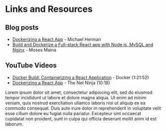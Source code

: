 # Links and Resources

## Blog posts

- [Dockerizing a React App](https://mherman.org/blog/dockerizing-a-react-app/) - Michael Herman
- [Build and Dockerize a Full-stack React app with Node.js, MySQL and Nginx](https://www.section.io/engineering-education/build-and-dockerize-a-full-stack-react-app-with-nodejs-and-nginx/) - Moses Maina

## YouTube Videos
- [Docker Build: Containerizing a React Application](https://www.youtube.com/watch?v=8VHheCkw-7k) - Docker (1:21:52)
- [Dockerizing a React App](https://www.youtube.com/watch?v=QePBbG5MoKk) - The Net Ninja (10:18)

Lorem ipsum dolor sit amet, consectetur adipiscing elit, sed do eiusmod tempor incididunt ut labore et dolore magna aliqua. Ut enim ad minim veniam, quis nostrud exercitation ullamco laboris nisi ut aliquip ex ea commodo consequat. Duis aute irure dolor in reprehenderit in voluptate velit esse cillum dolore eu fugiat nulla pariatur. Excepteur sint occaecat cupidatat non proident, sunt in culpa qui officia deserunt mollit anim id est laborum.

